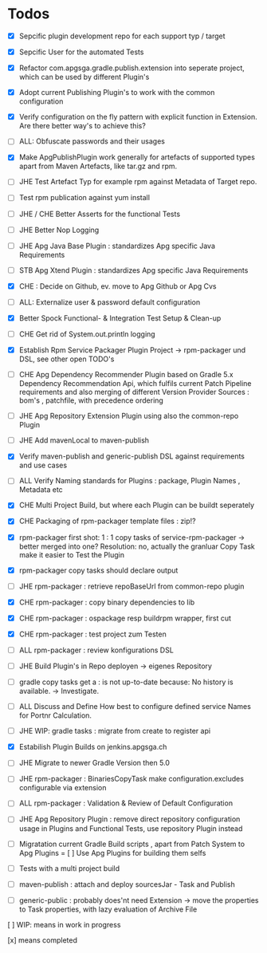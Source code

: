 # Todos

- [x] Sepcific plugin development repo for each support typ / target
- [x] Sepcific User for the automated Tests
- [x] Refactor com.apgsga.gradle.publish.extension into seperate project, which can be used by different Plugin's
- [x] Adopt current Publishing Plugin's to work with the common configuration
- [x] Verify configuration on the fly pattern with explicit function in Extension. Are there better way's to achieve this?
- [ ] ALL: Obfuscate passwords and their usages
- [x] Make ApgPublishPlugin work generally for artefacts of supported types apart from Maven Artefacts, like tar.gz and rpm. 
- [ ] JHE Test Artefact Typ for example rpm against Metadata of Target repo. 
- [ ] Test rpm publication against yum install
- [ ] JHE / CHE Better Asserts for the functional Tests 
- [ ] JHE Better Nop Logging 
- [ ] JHE Apg Java Base Plugin : standardizes  Apg specific Java Requirements
- [ ] STB Apg Xtend Plugin : standardizes  Apg specific Java Requirements
- [x] CHE : Decide on Github, ev. move to Apg Github or Apg Cvs
- [ ] ALL: Externalize user & password default configuration
- [x] Better Spock Functional- & Integration Test Setup & Clean-up
- [ ] CHE Get rid of System.out.println logging
- [x] Establish Rpm Service Packager Plugin Project -> rpm-packager und DSL, see other open TODO's
- [ ] CHE Apg Dependency Recommender Plugin based on Gradle 5.x Dependency Recommendation Api, which fulfils current Patch Pipeline requirements and also merging of different Version Provider Sources : bom's , patchfile, with precedence ordering
- [ ] JHE Apg Repository Extension Plugin using also the common-repo Plugin
- [ ] JHE Add mavenLocal to maven-publish 
- [x] Verify maven-publish and generic-publish DSL against requirements and use cases 
- [ ] ALL Verify Naming standards for Plugins : package, Plugin Names , Metadata etc
- [x] CHE Multi Project Build, but where each Plugin can be buildt seperately
- [x] CHE Packaging of rpm-packager template files : zip!? 
- [x] rpm-packager first shot: 1 : 1 copy tasks of service-rpm-packager -> better merged into one? Resolution: no, actually the granluar Copy Task make it easier to Test the Plugin
- [x] rpm-packager copy tasks should declare output 
- [ ] JHE rpm-packager : retrieve repoBaseUrl from common-repo plugin
- [x] CHE rpm-packager : copy binary dependencies to lib
- [x] CHE rpm-packager : ospackage resp buildrpm wrapper, first cut
- [x] CHE rpm-packager : test project zum Testen
- [ ] ALL rpm-packager : review konfigurations DSL
- [ ] JHE Build Plugin's in Repo deployen -> eigenes Repository 
- [ ] gradle copy tasks get a : is not up-to-date because:  No history is available. ->  Investigate.
- [ ] ALL Discuss and Define How best to configure defined service Names for Portnr Calculation.
- [ ] JHE WIP: gradle tasks : migrate from create to register api
- [x] Estabilish Plugin Builds on jenkins.apgsga.ch
- [ ] JHE Migrate to newer Gradle Version then 5.0 
- [ ] JHE rpm-packager : BinariesCopyTask make configuration.excludes configurable via extension
- [ ] ALL rpm-packager : Validation & Review of Default Configuration
- [ ] JHE Apg Repository Plugin : remove direct repository configuration usage in Plugins and Functional Tests, use repository Plugin instead
- [ ] Migratation current Gradle Build scripts , apart from Patch System to Apg Plugins
= [ ] Use Apg Plugins for building them selfs
- [ ] Tests with a multi project build 
- [ ] maven-publish : attach and deploy sourcesJar - Task and Publish 
- [ ] generic-public : probably does'nt need Extension -> move the properties to Task properties, with lazy evaluation of Archive File




[ ] WIP:  means in work in progress

[x] means completed
